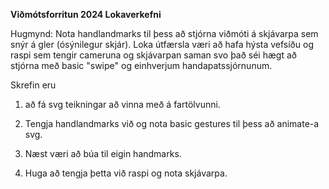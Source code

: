 
**Viðmótsforritun 2024 Lokaverkefni**

Hugmynd: Nota handlandmarks til þess að stjórna viðmóti á skjávarpa sem snýr á gler (ósýnilegur skjár). Loka útfærsla væri að hafa hýsta vefsíðu og raspi sem tengir cameruna og skjávarpan saman svo það séi hægt að stjórna með basic "swipe" og einhverjum handapatssjórnunum. 

Skrefin eru
1. að fá svg teikningar að vinna með á fartölvunni.

2. Tengja handlandmarks við og nota basic gestures til þess að animate-a svg.

3. Næst væri að búa til eigin handmarks.

4. Huga að tengja þetta við raspi og nota skjávarpa.





